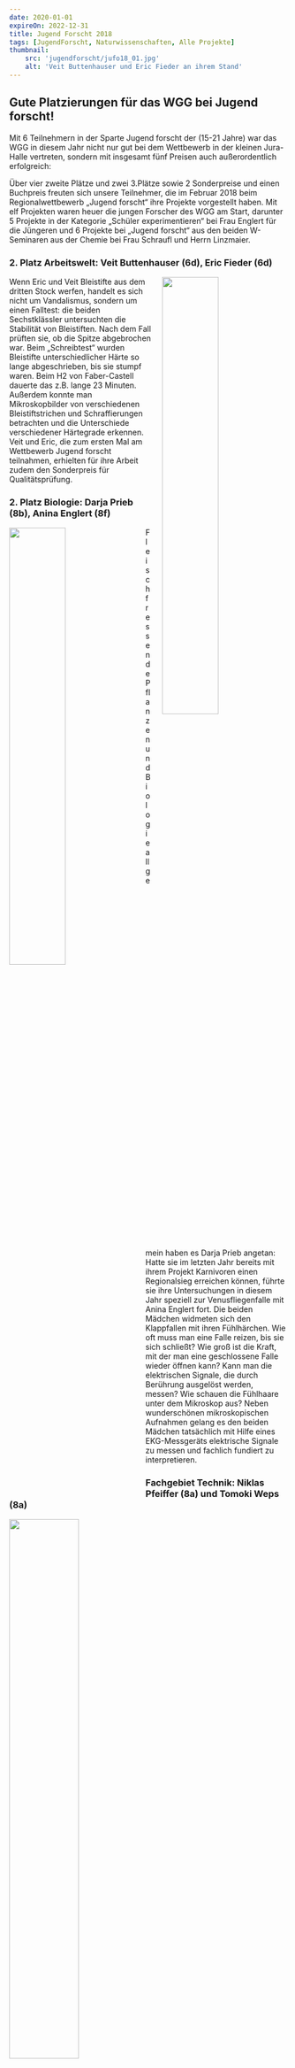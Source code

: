 ```yaml
---
date: 2020-01-01
expireOn: 2022-12-31
title: Jugend Forscht 2018
tags: [JugendForscht, Naturwissenschaften, Alle Projekte]
thumbnail: 
    src: 'jugendforscht/jufo18_01.jpg'
    alt: 'Veit Buttenhauser und Eric Fieder an ihrem Stand' 
---
```


## Gute Platzierungen für das WGG bei Jugend forscht!

Mit 6 Teilnehmern in der Sparte Jugend forscht der (15-21 Jahre) war das WGG in diesem Jahr nicht nur gut bei dem Wettbewerb in der kleinen Jura-Halle vertreten, sondern mit insgesamt fünf Preisen auch außerordentlich erfolgreich:

Über vier zweite Plätze und zwei 3.Plätze sowie 2 Sonderpreise und einen Buchpreis freuten sich unsere Teilnehmer, die im Februar 2018 beim Regionalwettbewerb „Jugend forscht“ ihre Projekte vorgestellt haben. Mit elf Projekten waren heuer die jungen Forscher des WGG am Start, darunter 5 Projekte in der Kategorie „Schüler experimentieren“ bei Frau Englert für die Jüngeren und 6 Projekte bei „Jugend forscht“ aus den beiden W-Seminaren aus der Chemie bei Frau Schraufl und Herrn Linzmaier. 

### 2. Platz Arbeitswelt: Veit Buttenhauser (6d), Eric Fieder (6d)

<img src = "/images/jugendforscht/jufo18_01.jpg" style ="float:right;width: 45%; margin-left:20px">
Wenn Eric und Veit Bleistifte aus dem dritten Stock werfen, handelt es sich nicht um Vandalismus, sondern um einen Falltest: die beiden Sechstklässler untersuchten die Stabilität von Bleistiften. Nach dem Fall prüften sie, ob die Spitze abgebrochen war. Beim „Schreibtest“ wurden Bleistifte unterschiedlicher Härte so lange abgeschrieben, bis sie stumpf waren. Beim H2 von Faber-Castell dauerte das z.B. lange 23 Minuten. Außerdem konnte man Mikroskopbilder von verschiedenen Bleistiftstrichen und Schraffierungen betrachten und die Unterschiede verschiedener Härtegrade erkennen. Veit und Eric, die zum ersten Mal am Wettbewerb Jugend forscht teilnahmen, erhielten für ihre Arbeit zudem den Sonderpreis für Qualitätsprüfung.

### 2. Platz Biologie: Darja Prieb (8b), Anina Englert (8f)
<img src = "/images/jugendforscht/jufo18_02.jpg" style ="float:left;width: 45%; margin-right:20px">

Fleischfressende Pflanzen und Biologie allgemein haben es Darja Prieb angetan: Hatte sie im letzten Jahr bereits mit ihrem Projekt Karnivoren einen Regionalsieg erreichen können, führte sie ihre Untersuchungen in diesem Jahr speziell zur Venusfliegenfalle mit Anina Englert fort. Die beiden Mädchen widmeten sich den Klappfallen mit ihren Fühlhärchen. Wie oft muss man eine Falle reizen, bis sie sich schließt? Wie groß ist die Kraft, mit der man eine geschlossene Falle wieder öffnen kann? Kann man die elektrischen Signale, die durch Berührung ausgelöst werden, messen? Wie schauen die Fühlhaare unter dem Mikroskop aus? Neben wunderschönen mikroskopischen Aufnahmen gelang es den beiden Mädchen tatsächlich mit Hilfe eines EKG-Messgeräts elektrische Signale zu messen und fachlich fundiert zu interpretieren.

### Fachgebiet Technik: Niklas Pfeiffer (8a) und Tomoki Weps (8a)
<img src = "/images/jugendforscht/jufo18_03.jpg" style = "width:50%">

Niklas und Tomoki (beide oben links im Bild) träumten zu Beginn ihres Projektes von einer Seifenkiste, die sowohl an Land als auch im Wasser fahren kann. Ein großes Vorhaben, das die beiden tatsächlich erfolgreich umsetzten. Am Wettbewerb war also die „Amphibienseifenkiste“ zu bewundern, die solarbetrieben sowohl an Land durch einen Kettenantrieb und mit Hilfe eines Bootsmotors im Wasser fahren kann. 
### Buchpreis Biologie: Franziska Uratnik (8c), Katharina Schmeißer (8d)

<img src = "/images/jugendforscht/jufo18_04.jpg" style = "width:50%">
Wieder mit dabei waren Katharina Schmeißer und Franziska Uratnik. In ihrem Projekt „Karnivoren im Urlaub“ untersuchten die beiden Mädchen, wie Venusfliegenfallen mit unterschiedlichen Bedingungen wie Temperatur und Lichtfarben

### Fachgebiet Biologie: Josef Bösl, Jakob Osterloh, Martin Wendt (alle 7d)

<img src = "/images/jugendforscht/jufo18_05.jpg" style ="float:right;width: 30%; margin-left:20px">

Wieder waren Pflanzen das Forschungsobjekt der drei Siebtklässler. Während ihres Projekts „Was trinkt die Pflanze“ gossen die Jungen Feldsalat und Blühpflanzen mit verschiedenen Flüssigkeiten wie Bier, Apfelsaft und Essig. Auch Wasserpflanzen mussten in den verschiedenen Flüssigkeiten um das „Überleben kämpfen“. Diese Untersuchung wurde allerdings abgebrochen, als sich Schimmel bildete. Eins können die drei Jungen sicher sagen: Essig bekommt den Pflanzen nicht!

### Biologie
<img src = "/images/jugendforscht/jufo18_naubert.jpg">

<b>David Naubert</b> gewann in Biologie einen <b>2. Preis</b> mit seinem Projekt Permakultur „Tanz mit der Natur“, bei dem er verschiedene Erden mischte und deren Auswirkung auf Ertrag und Qualität der darin angebauten Pflanzen untersuchte.

<img src = "/images/jufo18_graf.jpg">

Lena Graf</b> erhielt einen <b>3. Preis</b> im Fachbereich Biologie mit ihrem Zuckerexperiment. Ihre Untersuchungen an insgesamt 14 Personen, die sie für ihr Experiment gewinnen konnte, zeigten die messbar positiven Auswirkung von dreiwöchigem, stark reduzierten Zuckerkonsum auf Gewicht und sportliche Leistungen der Versuchspersonen.

### Chemie
<img src = "/images/jugendforscht/jufo18_hartmann.jpg">

<b>Tom Hartmann</b> erhielt einen <b>2. Preis</b> für seine professionellen Analysen verschiedener Honigsorten, die anhand definierter Kriterien wie z.B. Leitfähigkeit, pH-Wert und Brechungsindex, dass Imkerware deutlich höhere Qualität hat als Honig aus dem Diskounthandel.

<img src = "/images/jugendforscht/jufo18_ledwig.jpg">
<b>Max-Ferdinand</b> Ledwig erhielt ebenfalls einen <b>2. Preis</b> in Chemie und dazu einen Sonderpreis „Nachwachsende Rohstoffe“ für seine Arbeiten mit dem Mädesüß (Filipendula ulmaria), einer Pflanze, die häufig an schattigen, feuchten Standorten wächst und große Mengen an Salicylsäure enthält, einem Bestandteil von Aspirin.

Zwar nicht mit einem Preis bedacht aber dennoch engagiert beim Wettbewerb dabei zwei weitere Teilnehmer: 

Alexander Brandl</b> bestimmte den Vitamin C - Gehalt verschiedener Orangensäfte und dessen Veränderung unter verschiedenen Lagerungsbedingungen durch iodometrische Titration.

<img src = "/images/jugendforscht/jufo18_brandl.jpg">

<b>Sandra Reichert</b> wies Koffein und Taurin in Erfrischungsgetränken nach, qualitativ mittels Dünnschichtchromatographie und quantitativ nach der Methode von Hamann.

<img src = "/images/jugendforscht/jufo18_reichert.jpg">

